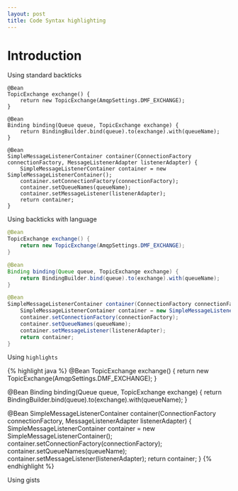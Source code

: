 ```yaml
---
layout: post
title: Code Syntax highlighting
---
```

# Introduction

Using standard backticks

```
@Bean
TopicExchange exchange() {
	return new TopicExchange(AmqpSettings.DMF_EXCHANGE);
}

@Bean
Binding binding(Queue queue, TopicExchange exchange) {
	return BindingBuilder.bind(queue).to(exchange).with(queueName);
}

@Bean
SimpleMessageListenerContainer container(ConnectionFactory connectionFactory, MessageListenerAdapter listenerAdapter) {
	SimpleMessageListenerContainer container = new SimpleMessageListenerContainer();
	container.setConnectionFactory(connectionFactory);
	container.setQueueNames(queueName);
	container.setMessageListener(listenerAdapter);
	return container;
}
```

Using backticks with language

```java
@Bean
TopicExchange exchange() {
	return new TopicExchange(AmqpSettings.DMF_EXCHANGE);
}

@Bean
Binding binding(Queue queue, TopicExchange exchange) {
	return BindingBuilder.bind(queue).to(exchange).with(queueName);
}

@Bean
SimpleMessageListenerContainer container(ConnectionFactory connectionFactory, MessageListenerAdapter listenerAdapter) {
	SimpleMessageListenerContainer container = new SimpleMessageListenerContainer();
	container.setConnectionFactory(connectionFactory);
	container.setQueueNames(queueName);
	container.setMessageListener(listenerAdapter);
	return container;
}
```

Using ```highlights```

{% highlight java %}
@Bean
TopicExchange exchange() {
	return new TopicExchange(AmqpSettings.DMF_EXCHANGE);
}

@Bean
Binding binding(Queue queue, TopicExchange exchange) {
	return BindingBuilder.bind(queue).to(exchange).with(queueName);
}

@Bean
SimpleMessageListenerContainer container(ConnectionFactory connectionFactory, MessageListenerAdapter listenerAdapter) {
	SimpleMessageListenerContainer container = new SimpleMessageListenerContainer();
	container.setConnectionFactory(connectionFactory);
	container.setQueueNames(queueName);
	container.setMessageListener(listenerAdapter);
	return container;
}
{% endhighlight %}


Using gists

<script src="http://gist.github.com/93348a9ddf55d0ddb0f0ac6c153e4a8e.js"></script>